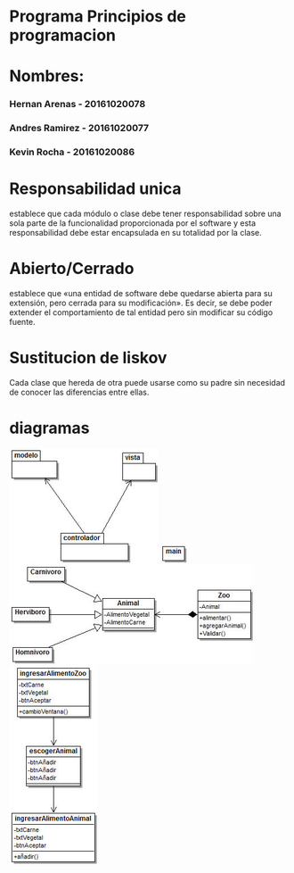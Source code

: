 # Programa Principios de programacion
# Nombres:
### Hernan Arenas - 20161020078 
### Andres Ramirez - 20161020077
### Kevin Rocha - 20161020086
# Responsabilidad unica
establece que cada módulo o clase debe tener responsabilidad sobre
una sola parte de la funcionalidad proporcionada por el software y
esta responsabilidad debe estar encapsulada en su totalidad por la clase.
# Abierto/Cerrado
establece que «una entidad de software debe quedarse abierta para su extensión,
pero cerrada para su modificación». Es decir, se debe poder extender el 
comportamiento de tal entidad pero sin modificar su código fuente.
# Sustitucion de liskov
Cada clase que hereda de otra puede usarse como su padre sin necesidad de 
conocer las diferencias entre ellas.
# diagramas
![paquetes](paquetes.jpg)
![controlador](controlador.jpg)
![modelo](modelo.jpg)
![vista](vista.jpg)
